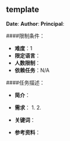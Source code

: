 template
---

**Date**: 
**Author**: 
**Principal**: 

####限制条件：

 - **难度**：1
 - **限定语言**：
 - **人数限制**：
 - **依赖任务**：N/A

####任务描述：

 - **简介**：
 - **需求**：
    1. 
    2. 

 - **关键词**：
 - **参考资料**：
